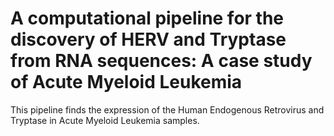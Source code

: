 # A computational pipeline for the discovery of HERV and Tryptase from RNA sequences: A case study of Acute Myeloid Leukemia

This pipeline finds the expression of the Human Endogenous Retrovirus and Tryptase in Acute Myeloid Leukemia samples.
